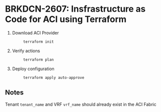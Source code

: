 # BRKDCN-2607: Insfrastructure as Code for ACI using Terraform


1. Download ACI Provider

            terraform init

2. Verify actions 

            terraform plan

3. Deploy configuration

            terraform apply auto-approve
            

## Notes

Tenant `tenant_name` and VRF `vrf_name` should already exist in the ACI Fabric